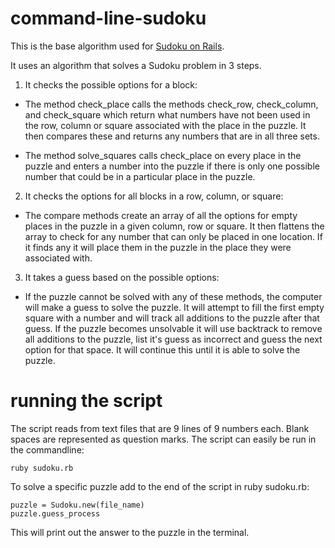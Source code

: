 # command-line-sudoku

This is the base algorithm used for [Sudoku on Rails](https://github.com/jasminenoack/sudoku-app).

It uses an algorithm that solves a Sudoku problem in 3 steps. 

1. It checks the possible options for a block: 

  - The method check_place calls the methods check_row, check_column, and check_square which return what numbers have not been used in the row, column or square associated with the place in the puzzle. It then compares these and returns any numbers that are in all three sets.

  - The method solve_squares calls check_place on every place in the puzzle and enters a number into the puzzle if there is only one possible number that could be in a particular place in the puzzle.

2. It checks the options for all blocks in a row, column, or square: 

  - The compare methods create an array of all the options for empty places in the puzzle in a given column, row or square. It then flattens the array to check for any number that can only be placed in one location. If it finds any it will place them in the puzzle in the place they were associated with.

3. It takes a guess based on the possible options: 

  - If the puzzle cannot be solved with any of these methods, the computer will make a guess to solve the puzzle. It will attempt to fill the first empty square with a number and will track all additions to the puzzle after that guess. If the puzzle becomes unsolvable it will use backtrack to remove all additions to the puzzle, list it's guess as incorrect and guess the next option for that space. It will continue this until it is able to solve the puzzle. 

# running the script

The script reads from text files that are 9 lines of 9 numbers each. Blank spaces are represented as question marks. The script can easily be run in the commandline:

    ruby sudoku.rb
  
To solve a specific puzzle add to the end of the script in ruby sudoku.rb: 

    puzzle = Sudoku.new(file_name)
    puzzle.guess_process
  
This will print out the answer to the puzzle in the terminal.
